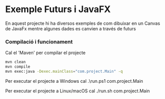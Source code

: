 # Exemple Futurs i JavaFX #

En aquest projecte hi ha diversos exemples de com dibuixar en un Canvas de JavaFx mentre algunes dades es canvien a través de futurs

### Compilació i funcionament ###

Cal el 'Maven' per compilar el projecte
```bash
mvn clean
mvn compile
mvn exec:java -Dexec.mainClass="com.project.Main" -q
```

Per executar el projecte a Windows cal
.\run.ps1 com.project.Main

Per executar el projecte a Linux/macOS cal
./run.sh com.project.Main